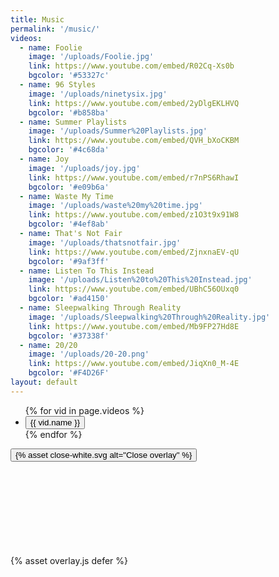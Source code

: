 ```yaml
---
title: Music
permalink: '/music/'
videos:
  - name: Foolie
    image: '/uploads/Foolie.jpg'
    link: https://www.youtube.com/embed/R02Cq-Xs0b
    bgcolor: '#53327c'
  - name: 96 Styles
    image: '/uploads/ninetysix.jpg'
    link: https://www.youtube.com/embed/2yDlgEKLHVQ
    bgcolor: '#b858ba'
  - name: Summer Playlists
    image: '/uploads/Summer%20Playlists.jpg'
    link: https://www.youtube.com/embed/QVH_bXoCKBM
    bgcolor: '#4c68da'
  - name: Joy
    image: '/uploads/joy.jpg'
    link: https://www.youtube.com/embed/r7nPS6RhawI
    bgcolor: '#e09b6a'
  - name: Waste My Time
    image: '/uploads/waste%20my%20time.jpg'
    link: https://www.youtube.com/embed/z1O3t9x91W8
    bgcolor: '#4ef8ab'
  - name: That's Not Fair
    image: '/uploads/thatsnotfair.jpg'
    link: https://www.youtube.com/embed/ZjnxnaEV-qU
    bgcolor: '#9af3ff'
  - name: Listen To This Instead
    image: '/uploads/Listen%20to%20This%20Instead.jpg'
    link: https://www.youtube.com/embed/UBhC56OUxq0
    bgcolor: '#ad4150'
  - name: Sleepwalking Through Reality
    image: '/uploads/Sleepwalking%20Through%20Reality.jpg'
    link: https://www.youtube.com/embed/Mb9FP27Hd8E
    bgcolor: '#37338f'
  - name: 20/20
    image: '/uploads/20-20.png'
    link: https://www.youtube.com/embed/JiqXn0_M-4E
    bgcolor: '#F4D26F'
layout: default
---
```


<div class="container music">
  <ul class="videos">
    {% for vid in page.videos %}
    <li class="vid" style="background-color:{{ vid.bgcolor }}">
      <div class="vid-container">
        <div class="aspect-ratio--16x9 aspect-ratio">
          <button aria-label="Watch Asoh's {{ vid.name }} video" class="aspect-ratio--object cover video-overlay-trigger" style="background-image:url({{ vid.image }})" data-src="{{vid.link}}">
            <span class="vid-name">{{ vid.name }}</span>
          </button>
        </div>
      </div>
    </li>
    {% endfor %}
  </ul>
  <div class="video-overlay hidden">
    <button class="video-overlay-close">{% asset close-white.svg alt="Close overlay" %}</button>
    <div class="youtube-embed">
      <iframe class="youtube-embed-iframe" frameborder="0" scrolling="auto"></iframe>
    </div>
  </div>
</div>
{% asset overlay.js defer %}
